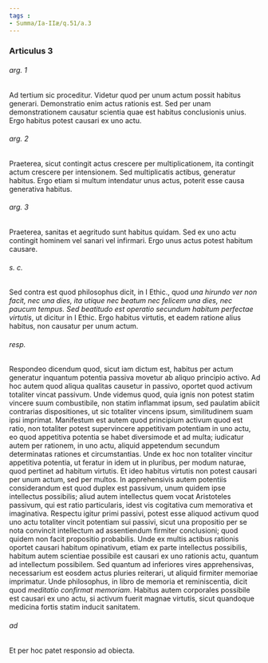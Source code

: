 ```yaml
---
tags : 
- Summa/Ia-IIæ/q.51/a.3
---
```


### Articulus 3

###### arg. 1
Ad tertium sic proceditur. Videtur quod per unum actum possit habitus generari. Demonstratio enim actus rationis est. Sed per unam demonstrationem causatur scientia quae est habitus conclusionis unius. Ergo habitus potest causari ex uno actu.

###### arg. 2
Praeterea, sicut contingit actus crescere per multiplicationem, ita contingit actum crescere per intensionem. Sed multiplicatis actibus, generatur habitus. Ergo etiam si multum intendatur unus actus, poterit esse causa generativa habitus.

###### arg. 3
Praeterea, sanitas et aegritudo sunt habitus quidam. Sed ex uno actu contingit hominem vel sanari vel infirmari. Ergo unus actus potest habitum causare.

###### s. c.
Sed contra est quod philosophus dicit, in I Ethic., quod *una hirundo ver non facit, nec una dies, ita utique nec beatum nec felicem una dies, nec paucum tempus. Sed beatitudo est operatio secundum habitum perfectae virtutis*, ut dicitur in I Ethic. Ergo habitus virtutis, et eadem ratione alius habitus, non causatur per unum actum.

###### resp.
Respondeo dicendum quod, sicut iam dictum est, habitus per actum generatur inquantum potentia passiva movetur ab aliquo principio activo. Ad hoc autem quod aliqua qualitas causetur in passivo, oportet quod activum totaliter vincat passivum. Unde videmus quod, quia ignis non potest statim vincere suum combustibile, non statim inflammat ipsum, sed paulatim abiicit contrarias dispositiones, ut sic totaliter vincens ipsum, similitudinem suam ipsi imprimat. Manifestum est autem quod principium activum quod est ratio, non totaliter potest supervincere appetitivam potentiam in uno actu, eo quod appetitiva potentia se habet diversimode et ad multa; iudicatur autem per rationem, in uno actu, aliquid appetendum secundum determinatas rationes et circumstantias. Unde ex hoc non totaliter vincitur appetitiva potentia, ut feratur in idem ut in pluribus, per modum naturae, quod pertinet ad habitum virtutis. Et ideo habitus virtutis non potest causari per unum actum, sed per multos. In apprehensivis autem potentiis considerandum est quod duplex est passivum, unum quidem ipse intellectus possibilis; aliud autem intellectus quem vocat Aristoteles passivum, qui est ratio particularis, idest vis cogitativa cum memorativa et imaginativa. Respectu igitur primi passivi, potest esse aliquod activum quod uno actu totaliter vincit potentiam sui passivi, sicut una propositio per se nota convincit intellectum ad assentiendum firmiter conclusioni; quod quidem non facit propositio probabilis. Unde ex multis actibus rationis oportet causari habitum opinativum, etiam ex parte intellectus possibilis, habitum autem scientiae possibile est causari ex uno rationis actu, quantum ad intellectum possibilem. Sed quantum ad inferiores vires apprehensivas, necessarium est eosdem actus pluries reiterari, ut aliquid firmiter memoriae imprimatur. Unde philosophus, in libro de memoria et reminiscentia, dicit quod *meditatio confirmat memoriam*. Habitus autem corporales possibile est causari ex uno actu, si activum fuerit magnae virtutis, sicut quandoque medicina fortis statim inducit sanitatem.

###### ad 
Et per hoc patet responsio ad obiecta.

